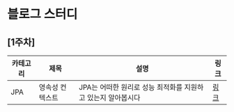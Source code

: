 # 블로그 스터디

## [1주차]

|카테고리|제목|설명|링크|
|---|---|---|---|
|JPA|영속성 컨텍스트|JPA는 어떠한 원리로 성능 최적화를 지원하고 있는지 알아봅시다|[링크](https://www.notion.so/dapper-naranja-75b/1-JPA-89bda919fdbb4238a1ffb3b9852d4b48)|
